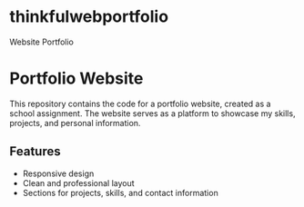 # thinkfulwebportfolio
Website Portfolio
# Portfolio Website

This repository contains the code for a portfolio website, created as a school assignment. The website serves as a platform to showcase my skills, projects, and personal information.

## Features

- Responsive design
- Clean and professional layout
- Sections for projects, skills, and contact information


